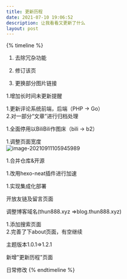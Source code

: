 ```yaml
---
title: 更新历程
date: 2021-07-10 19:06:52
description: 让我看看又更新了什么
layout: post
---
```


{% timeline %}

<!-- node 2022/8/18 -->

1. 去除冗杂功能

2. 修订该页

3. 更换部分图片链接

<!-- node 11/26 -->
1\.增加长时间未更新提醒
<!-- node 10/29 -->
1\.更新评论系统前端，后端（PHP -> Go）<br>2.对一部分“文章”进行归档处理

<!-- node 9/19 -->
1\.全面停用以BiliBili作图床（bili -> b2）

<!-- node 9/11 -->
1\.调整页面宽度<br>![image-20210911105945989](https://asstes.thun888.xyz/file/pic-bed/2021/09/d4c4fe0a9738db2849de1090af4d8b06.png)

<!-- node 9/10 -->
1\.合并仓库&开源

<!-- node 8/01 -->
1\.改用hexo-neat插件进行加速
<!-- node 7/30 -->
1\.实现集成化部署
<!-- node 7/29 -->
开放友链及留言页面
<!-- node 7/28 -->
调整博客域名(thun888.xyz =>blog.thun888.xyz)
<!-- node 7/20 -->
1\.添加搜索页面<br>2.完善了下about页面，有空继续
<!-- node 7/18 -->
主题版本1.0.1=>1.2.1
<!-- node 7/17 -->
新增"更新历程"页面
<!-- node 2021/5/?\~2021/7/14 -->
日常修改
{% endtimeline %}